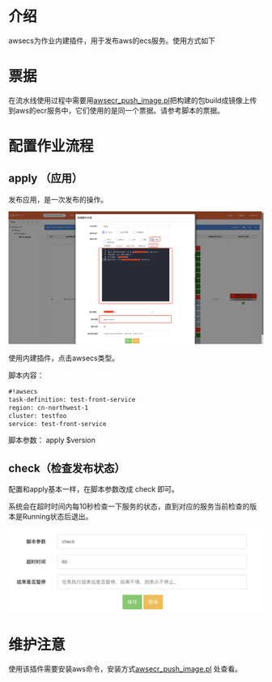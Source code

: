 # 介绍

awsecs为作业内建插件，用于发布aws的ecs服务。使用方式如下

# 票据

在流水线使用过程中需要用[awsecr_push_image.pl](/构建触发脚本/README.md)把构建的包build成镜像上传到aws的ecr服务中，它们使用的是同一个票据。请参考脚本的票据。

# 配置作业流程

## apply （应用）

发布应用，是一次发布的操作。

![apply](/awsecs/images/apply.png)

使用内建插件，点击awsecs类型。

脚本内容：
```
#!awsecs
task-definition: test-front-service
region: cn-northwest-1
cluster: testfoo
service: test-front-service
```

脚本参数： apply $version

## check（检查发布状态）

配置和apply基本一样，在脚本参数改成 check 即可。

系统会在超时时间内每10秒检查一下服务的状态，直到对应的服务当前检查的版本是Running状态后退出。

![check](/awsecs/images/check.png)

# 维护注意

使用该插件需要安装aws命令，安装方式[awsecr_push_image.pl](/构建触发脚本/README.md) 处查看。